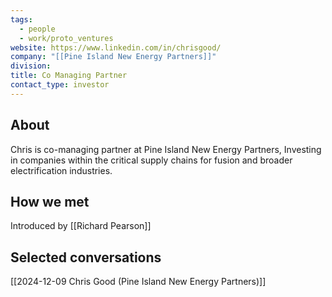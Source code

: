 ```yaml
---
tags:
  - people
  - work/proto_ventures
website: https://www.linkedin.com/in/chrisgood/
company: "[[Pine Island New Energy Partners]]"
division: 
title: Co Managing Partner
contact_type: investor
---
```

## About
Chris is co-managing partner at Pine Island New Energy Partners, Investing in companies within the critical supply chains for fusion and broader electrification industries.

## How we met
Introduced by [[Richard Pearson]]

## Selected conversations
[[2024-12-09 Chris Good (Pine Island New Energy Partners)]]